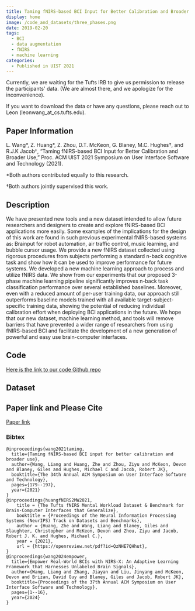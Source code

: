 ```yaml
---
title: Taming fNIRS-based BCI Input for Better Calibration and Broader Use
display: home
image: /code_and_datasets/three_phases.png
date: 2019-02-20
tags: 
  - BCI
  - data augmentation
  - fNIRS
  - machine learning
categories:
  - Published in UIST 2021
--- 
```

Currently, we are waiting for the Tufts IRB to give us permission to release the participants' data. (We are almost there, and we apologize for the inconvenience).

If you want to download the data or have any questions, please reach out to Leon (leonwang_at_cs.tufts.edu).

## Paper Information
L. Wang*, Z. Huang*, Z. Zhou, D.T. McKeon, G. Blaney, M.C. Hughes†, and R.J.K Jacob†, “Taming fNIRS-based BCI Input for Better Calibration and Broader Use,” Proc. ACM UIST 2021 Symposium on User Interface Software and Technology (2021).

*Both authors contributed equally to this research.

†Both authors jointly supervised this work.

## Description

We have presented new tools and a new dataset intended to allow future researchers and designers to create and explore fNIRS-based BCI applications more easily. Some examples of the implications for the design of this work are found in such previous experimental fNIRS-based systems as: Brainput for robot automation, air traffic control, music learning, and bubble cursor usage. We provide a new fNIRS dataset collected using rigorous procedures from subjects performing a standard n-back cognitive task and show how it can be used to improve performance for future systems. We developed a new machine learning approach to process and utilize fNIRS data. We show from our experiments that our proposed 3-phase machine learning pipeline significantly improves n-back task classification performance over several established baselines. Moreover, even with a reduced amount of per-user training data, our approach still outperforms baseline models trained with all available target-subject-specific training data, showing the potential of reducing individual calibration effort when deploying BCI applications in the future. We hope that our new dataset, machine learning method, and tools will remove barriers that have prevented a wider range of researchers from using fNIRS-based BCI and facilitate the development of a new generation of powerful and easy use brain-computer interfaces.


## Code
[Here is the link to our code Github repo](https://github.com/lwang89/code_for_UIST.git)
## Dataset
<!-- [Here is the link to download the dataset](https://tufts.box.com/s/x7gp7cz2xq4l8a4wluprhuwb5zgce6dg) -->


## Paper link and Please Cite
[Paper link](https://www.cs.tufts.edu/~jacob/papers/uist21.pdf)

### Bibtex

```
@inproceedings{wang2021taming,
  title={Taming fNIRS-based BCI input for better calibration and broader use},
  author={Wang, Liang and Huang, Zhe and Zhou, Ziyu and McKeon, Devon and Blaney, Giles and Hughes, Michael C and Jacob, Robert JK},
  booktitle={The 34th Annual ACM Symposium on User Interface Software and Technology},
  pages={179--197},
  year={2021}
}
@inproceedings{huangfNIRS2MW2021,
    title = {The Tufts fNIRS Mental Workload Dataset & Benchmark for Brain-Computer Interfaces that Generalize},
    booktitle = {Proceedings of the Neural Information Processing Systems (NeurIPS) Track on Datasets and Benchmarks},
    author = {Huang, Zhe and Wang, Liang and Blaney, Giles and Slaughter, Christopher and McKeon, Devon and Zhou, Ziyu and Jacob, Robert J. K. and Hughes, Michael C.},
    year = {2021},
    url = {https://openreview.net/pdf?id=QzNHE7QHhut},
}
@inproceedings{wang2024empower,
  title={Empower Real-World BCIs with NIRS-X: An Adaptive Learning Framework that Harnesses Unlabeled Brain Signals},
  author={Wang, Liang and Zhang, Jiayan and Liu, Jinyang and McKeon, Devon and Brizan, David Guy and Blaney, Giles and Jacob, Robert JK},
  booktitle={Proceedings of the 37th Annual ACM Symposium on User Interface Software and Technology},
  pages={1--16},
  year={2024}
}
```